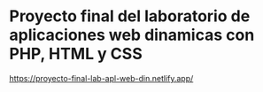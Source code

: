 # Proyecto final del laboratorio de aplicaciones web dinamicas con PHP, HTML y CSS 

https://proyecto-final-lab-apl-web-din.netlify.app/
